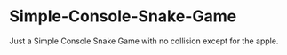 # Simple-Console-Snake-Game
Just a Simple Console Snake Game with no collision except for the apple.

